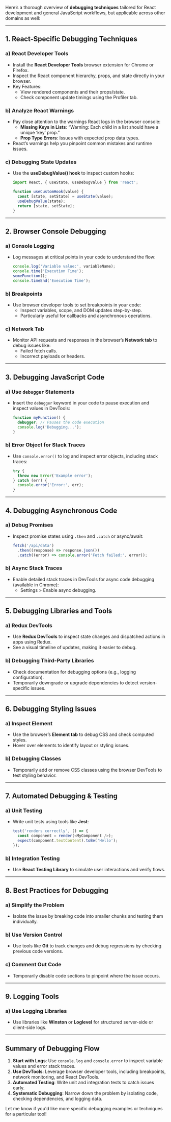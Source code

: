 Here’s a thorough overview of **debugging techniques** tailored for React development and general JavaScript workflows, but applicable across other domains as well:

---

## **1. React-Specific Debugging Techniques**

### **a) React Developer Tools**
- Install the **React Developer Tools** browser extension for Chrome or Firefox.
- Inspect the React component hierarchy, props, and state directly in your browser.
- Key Features:
  - View rendered components and their props/state.
  - Check component update timings using the Profiler tab.

### **b) Analyze React Warnings**
- Pay close attention to the warnings React logs in the browser console:
  - **Missing Keys in Lists**: “Warning: Each child in a list should have a unique ‘key’ prop.”
  - **Prop Type Errors**: Issues with expected prop data types.
- React’s warnings help you pinpoint common mistakes and runtime issues.

### **c) Debugging State Updates**
- Use the **useDebugValue() hook** to inspect custom hooks:
  ```javascript
  import React, { useState, useDebugValue } from 'react';

  function useCustomHook(value) {
    const [state, setState] = useState(value);
    useDebugValue(state);
    return [state, setState];
  }
  ```

---

## **2. Browser Console Debugging**

### **a) Console Logging**
- Log messages at critical points in your code to understand the flow:
  ```javascript
  console.log('Variable value:', variableName);
  console.time('Execution Time');
  someFunction();
  console.timeEnd('Execution Time');
  ```

### **b) Breakpoints**
- Use browser developer tools to set breakpoints in your code:
  - Inspect variables, scope, and DOM updates step-by-step.
  - Particularly useful for callbacks and asynchronous operations.

### **c) Network Tab**
- Monitor API requests and responses in the browser’s **Network tab** to debug issues like:
  - Failed fetch calls.
  - Incorrect payloads or headers.

---

## **3. Debugging JavaScript Code**

### **a) Use `debugger` Statements**
- Insert the `debugger` keyword in your code to pause execution and inspect values in DevTools:
  ```javascript
  function myFunction() {
    debugger; // Pauses the code execution
    console.log('Debugging...');
  }
  ```

### **b) Error Object for Stack Traces**
- Use `console.error()` to log and inspect error objects, including stack traces:
  ```javascript
  try {
    throw new Error('Example error');
  } catch (err) {
    console.error('Error:', err);
  }
  ```

---

## **4. Debugging Asynchronous Code**

### **a) Debug Promises**
- Inspect promise states using `.then` and `.catch` or async/await:
  ```javascript
  fetch('/api/data')
    .then((response) => response.json())
    .catch((error) => console.error('Fetch failed:', error));
  ```

### **b) Async Stack Traces**
- Enable detailed stack traces in DevTools for async code debugging (available in Chrome):
  - Settings > Enable async debugging.

---

## **5. Debugging Libraries and Tools**

### **a) Redux DevTools**
- Use **Redux DevTools** to inspect state changes and dispatched actions in apps using Redux.
- See a visual timeline of updates, making it easier to debug.

### **b) Debugging Third-Party Libraries**
- Check documentation for debugging options (e.g., logging configuration).
- Temporarily downgrade or upgrade dependencies to detect version-specific issues.

---

## **6. Debugging Styling Issues**

### **a) Inspect Element**
- Use the browser’s **Element tab** to debug CSS and check computed styles.
- Hover over elements to identify layout or styling issues.

### **b) Debugging Classes**
- Temporarily add or remove CSS classes using the browser DevTools to test styling behavior.

---

## **7. Automated Debugging & Testing**

### **a) Unit Testing**
- Write unit tests using tools like **Jest**:
  ```javascript
  test('renders correctly', () => {
    const component = render(<MyComponent />);
    expect(component.textContent).toBe('Hello');
  });
  ```

### **b) Integration Testing**
- Use **React Testing Library** to simulate user interactions and verify flows.

---

## **8. Best Practices for Debugging**

### **a) Simplify the Problem**
- Isolate the issue by breaking code into smaller chunks and testing them individually.

### **b) Use Version Control**
- Use tools like **Git** to track changes and debug regressions by checking previous code versions.

### **c) Comment Out Code**
- Temporarily disable code sections to pinpoint where the issue occurs.

---

## **9. Logging Tools**

### **a) Use Logging Libraries**
- Use libraries like **Winston** or **Loglevel** for structured server-side or client-side logs.

---

## Summary of Debugging Flow

1. **Start with Logs**: Use `console.log` and `console.error` to inspect variable values and error stack traces.
2. **Use DevTools**: Leverage browser developer tools, including breakpoints, network monitoring, and React DevTools.
3. **Automated Testing**: Write unit and integration tests to catch issues early.
4. **Systematic Debugging**: Narrow down the problem by isolating code, checking dependencies, and logging data.

Let me know if you'd like more specific debugging examples or techniques for a particular tool!